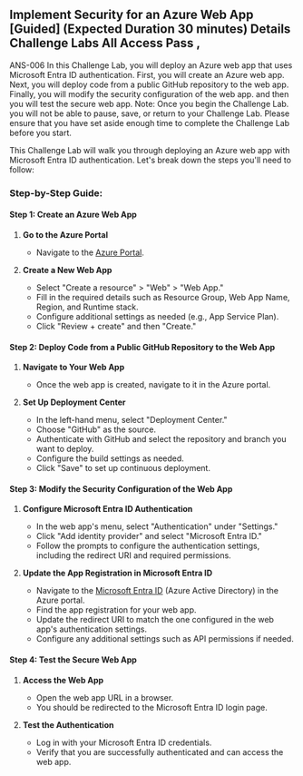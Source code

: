 ## Implement Security for an Azure Web App [Guided] (Expected Duration 30 minutes) Details Challenge Labs All Access Pass , 
ANS-006 In this Challenge Lab, you will deploy an Azure web app that uses Microsoft Entra ID authentication. 
First, you will create an Azure web app. Next, you will deploy code from a public GitHub repository to the web app. 
Finally, you will modify the security configuration of the web app. and then you will test the secure web app. 
Note: Once you begin the Challenge Lab. you will not be able to pause, save, or return to your Challenge Lab. 
Please ensure that you have set aside enough time to complete the Challenge Lab before you start.

This Challenge Lab will walk you through deploying an Azure web app with Microsoft Entra ID authentication. Let's break down the steps you'll need to follow:

### Step-by-Step Guide:

#### Step 1: Create an Azure Web App

1. **Go to the Azure Portal**
   - Navigate to the [Azure Portal](https://portal.azure.com).

2. **Create a New Web App**
   - Select "Create a resource" > "Web" > "Web App."
   - Fill in the required details such as Resource Group, Web App Name, Region, and Runtime stack.
   - Configure additional settings as needed (e.g., App Service Plan).
   - Click "Review + create" and then "Create."

#### Step 2: Deploy Code from a Public GitHub Repository to the Web App

1. **Navigate to Your Web App**
   - Once the web app is created, navigate to it in the Azure portal.

2. **Set Up Deployment Center**
   - In the left-hand menu, select "Deployment Center."
   - Choose "GitHub" as the source.
   - Authenticate with GitHub and select the repository and branch you want to deploy.
   - Configure the build settings as needed.
   - Click "Save" to set up continuous deployment.

#### Step 3: Modify the Security Configuration of the Web App

1. **Configure Microsoft Entra ID Authentication**
   - In the web app's menu, select "Authentication" under "Settings."
   - Click "Add identity provider" and select "Microsoft Entra ID."
   - Follow the prompts to configure the authentication settings, including the redirect URI and required permissions.

2. **Update the App Registration in Microsoft Entra ID**
   - Navigate to the [Microsoft Entra ID](https://portal.azure.com/#blade/Microsoft_AAD_IAM/ActiveDirectoryMenuBlade/Overview) (Azure Active Directory) in the Azure portal.
   - Find the app registration for your web app.
   - Update the redirect URI to match the one configured in the web app's authentication settings.
   - Configure any additional settings such as API permissions if needed.

#### Step 4: Test the Secure Web App

1. **Access the Web App**
   - Open the web app URL in a browser.
   - You should be redirected to the Microsoft Entra ID login page.

2. **Test the Authentication**
   - Log in with your Microsoft Entra ID credentials.
   - Verify that you are successfully authenticated and can access the web app.

